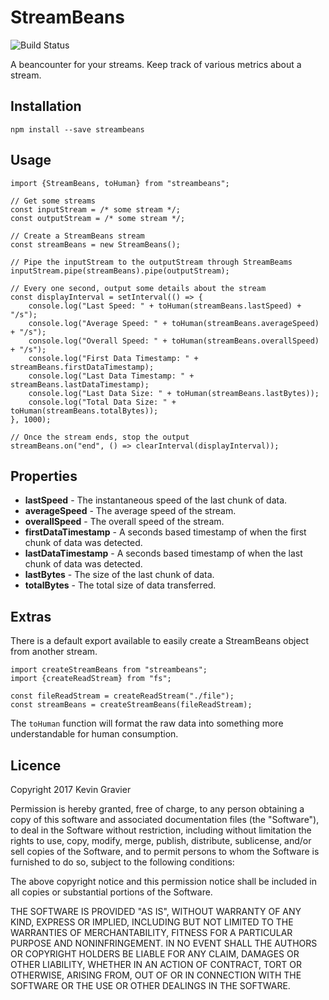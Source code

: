 StreamBeans
===========

![Build Status](https://travis-ci.org/mrkmg/node-streambeans.png?branch=master)

A beancounter for your streams. Keep track of various metrics about a stream.

## Installation

```
npm install --save streambeans
```

## Usage

```ecmascript 6
import {StreamBeans, toHuman} from "streambeans";

// Get some streams
const inputStream = /* some stream */;
const outputStream = /* some stream */;

// Create a StreamBeans stream
const streamBeans = new StreamBeans();

// Pipe the inputStream to the outputStream through StreamBeams 
inputStream.pipe(streamBeans).pipe(outputStream);

// Every one second, output some details about the stream
const displayInterval = setInterval(() => {
    console.log("Last Speed: " + toHuman(streamBeans.lastSpeed) + "/s");
    console.log("Average Speed: " + toHuman(streamBeans.averageSpeed) + "/s");
    console.log("Overall Speed: " + toHuman(streamBeans.overallSpeed) + "/s");
    console.log("First Data Timestamp: " + streamBeans.firstDataTimestamp);
    console.log("Last Data Timestamp: " + streamBeans.lastDataTimestamp);
    console.log("Last Data Size: " + toHuman(streamBeans.lastBytes));
    console.log("Total Data Size: " + toHuman(streamBeans.totalBytes));
}, 1000);

// Once the stream ends, stop the output
streamBeans.on("end", () => clearInterval(displayInterval));
````

## Properties

- **lastSpeed** - The instantaneous speed of the last chunk of data.
- **averageSpeed** - The average speed of the stream.
- **overallSpeed** - The overall speed of the stream.
- **firstDataTimestamp** - A seconds based timestamp of when the first chunk of data was detected.
- **lastDataTimestamp** - A seconds based timestamp of when the last chunk of data was detected.
- **lastBytes** - The size of the last chunk of data.
- **totalBytes** - The total size of data transferred.

## Extras

There is a default export available to easily create a StreamBeans object from another stream.

``` ecmascript 6
import createStreamBeans from "streambeans";
import {createReadStream} from "fs";

const fileReadStream = createReadStream("./file");
const streamBeans = createStreamBeans(fileReadStream);
````

The `toHuman` function will format the raw data into something more understandable
for human consumption.

## Licence

Copyright 2017 Kevin Gravier

Permission is hereby granted, free of charge, to any person obtaining a copy of this software and
associated documentation files (the "Software"), to deal in the Software without restriction, including
without limitation the rights to use, copy, modify, merge, publish, distribute, sublicense, and/or sell
copies of the Software, and to permit persons to whom the Software is furnished to do so, subject to the
following conditions:

The above copyright notice and this permission notice shall be included in all copies or substantial
portions of the Software.

THE SOFTWARE IS PROVIDED "AS IS", WITHOUT WARRANTY OF ANY KIND, EXPRESS OR IMPLIED, INCLUDING BUT NOT
LIMITED TO THE WARRANTIES OF MERCHANTABILITY, FITNESS FOR A PARTICULAR PURPOSE AND NONINFRINGEMENT. IN
NO EVENT SHALL THE AUTHORS OR COPYRIGHT HOLDERS BE LIABLE FOR ANY CLAIM, DAMAGES OR OTHER LIABILITY,
WHETHER IN AN ACTION OF CONTRACT, TORT OR OTHERWISE, ARISING FROM, OUT OF OR IN CONNECTION WITH THE
SOFTWARE OR THE USE OR OTHER DEALINGS IN THE SOFTWARE.
